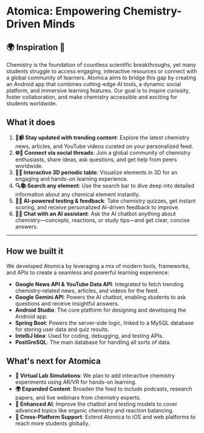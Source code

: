 # **Atomica: Empowering Chemistry-Driven Minds**  

## **🌍 Inspiration 🔬**  

Chemistry is the foundation of countless scientific breakthroughs, yet many students struggle to access engaging, interactive resources or connect with a global community of learners. Atomica aims to bridge this gap by creating an Android app that combines cutting-edge AI tools, a dynamic social platform, and immersive learning features. Our goal is to inspire curiosity, foster collaboration, and make chemistry accessible and exciting for students worldwide.

## **What it does**  
1. **📰📹 Stay updated with trending content**: Explore the latest chemistry news, articles, and YouTube videos curated on your personalized feed.  
2. **🌐💬 Connect via social threads**: Join a global community of chemistry enthusiasts, share ideas, ask questions, and get help from peers worldwide.  
3. **🧪✨ Interactive 3D periodic table**: Visualize elements in 3D for an engaging and hands-on learning experience.  
4. **🔍📚 Search any element**: Use the search bar to dive deep into detailed information about any chemical element instantly.  
5. **🤖📝 AI-powered testing & feedback**: Take chemistry quizzes, get instant scoring, and receive personalized AI-driven feedback to improve.  
6. **💬🧠 Chat with an AI assistant**: Ask the AI chatbot anything about chemistry—concepts, reactions, or study tips—and get clear, concise answers.  

---

## **How we built it**  

We developed Atomica by leveraging a mix of modern tools, frameworks, and APIs to create a seamless and powerful learning experience:  

- **Google News API & YouTube Data API**: Integrated to fetch trending chemistry-related news, articles, and videos for the feed.  
- **Google Gemini API**: Powers the AI chatbot, enabling students to ask questions and receive insightful answers.    
- **Android Studio**: The core platform for designing and developing the Android app.   
- **Spring Boot**: Powers the server-side logic, linked to a MySQL database for storing user data and quiz results.  
- **IntelliJ Idea**: Used for coding, debugging, and testing APIs.  
- **PostGreSQL**: The main database for handling all sorts of data.  

## **What's next for Atomica**  

- **🧪 Virtual Lab Simulations**: We plan to add interactive chemistry experiments using AR/VR for hands-on learning.  
- **🌍 Expanded Content**: Broaden the feed to include podcasts, research papers, and live webinars from chemistry experts.  
- **🤖 Enhanced AI**: Improve the chatbot and testing models to cover advanced topics like organic chemistry and reaction balancing.  
- **📱 Cross-Platform Support**: Extend Atomica to iOS and web platforms to reach more students globally.
